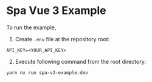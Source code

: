 # Spa Vue 3 Example

To run the example,

1. Create `.env` file at the repository root:
```dotenv
API_KEY=<YOUR_API_KEY>
```

2. Execute following command from the root directory:
```shell
yarn nx run spa-v3-example:dev
```
